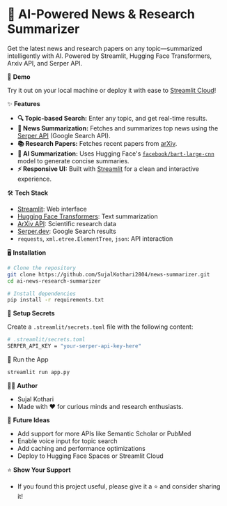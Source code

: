 # 🧠 AI-Powered News & Research Summarizer

Get the latest news and research papers on any topic—summarized intelligently with AI. Powered by Streamlit, Hugging Face Transformers, Arxiv API, and Serper API.

🚀 **Demo**

Try it out on your local machine or deploy it with ease to [Streamlit Cloud](https://streamlit.io/cloud)!

✨ **Features**

* **🔍 Topic-based Search:** Enter any topic, and get real-time results.
* **📰 News Summarization:** Fetches and summarizes top news using the [Serper API](https://serper.dev) (Google Search API).
* **📚 Research Papers:** Fetches recent papers from [arXiv](https://arxiv.org/).
* **🤖 AI Summarization:** Uses Hugging Face's [`facebook/bart-large-cnn`](https://huggingface.co/facebook/bart-large-cnn) model to generate concise summaries.
* **⚡ Responsive UI:** Built with [Streamlit](https://streamlit.io/) for a clean and interactive experience.

🛠️ **Tech Stack**

* [Streamlit](https://streamlit.io/): Web interface
* [Hugging Face Transformers](https://huggingface.co/transformers/): Text summarization
* [ArXiv API](https://arxiv.org/help/api/): Scientific research data
* [Serper.dev](https://serper.dev/): Google Search results
* `requests`, `xml.etree.ElementTree`, `json`: API interaction

🖥️ **Installation**

```bash
# Clone the repository
git clone https://github.com/SujalKothari2804/news-summarizer.git
cd ai-news-research-summarizer

# Install dependencies
pip install -r requirements.txt
```
🔐 **Setup Secrets**

Create a `.streamlit/secrets.toml` file with the following content:

```bash
# .streamlit/secrets.toml
SERPER_API_KEY = "your-serper-api-key-here"
```
🚦 Run the App
```bash
streamlit run app.py
```
👨‍💻 **Author**
* Sujal Kothari
* Made with ❤️ for curious minds and research enthusiasts.

🧠 **Future Ideas**
* Add support for more APIs like Semantic Scholar or PubMed
* Enable voice input for topic search
* Add caching and performance optimizations
* Deploy to Hugging Face Spaces or Streamlit Cloud

⭐️ **Show Your Support**
* If you found this project useful, please give it a ⭐️ and consider sharing it!

